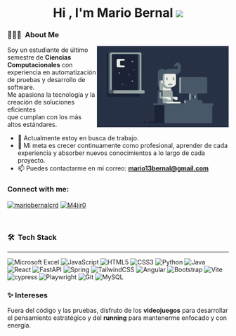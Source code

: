 <h1 align="center"><b>Hi , I'm Mario Bernal </b><img src="https://media.giphy.com/media/hvRJCLFzcasrR4ia7z/giphy.gif" width="35"></h1>

### 👨🏻‍💻 &nbsp;About Me

<img alt="Night Coding" src="https://raw.githubusercontent.com/AVS1508/AVS1508/master/assets/Night-Coding.gif" align="right"/>

Soy un estudiante de último semestre de **Ciencias Computacionales** con <br/> experiencia en automatización de pruebas y desarrollo de software. <br/>Me apasiona la tecnología y la creación de soluciones eficientes <br/>que cumplan con los más altos estándares.

- 🔭 Actualmente estoy en busca de trabajo.
- 🌱 Mi meta es crecer continuamente como profesional, aprender de cada experiencia y absorber nuevos conocimientos a lo largo de cada proyecto.
- 📫 Puedes contactarme en mi correo: **mario13bernal@gmail.com**

<h3 align="left">Connect with me:</h3>
<p align="left">
  <a href="https://www.linkedin.com/in/mariobernalcrd/" target="blank"><img align="center"
      src="https://img.shields.io/badge/linkedin-%230077B5.svg?style=for-the-badge&logo=linkedin&logoColor=white"
      alt="mariobernalcrd"  /></a>
 <a href="https://x.com/M4jir0" target="blank"><img align="center"
      src="https://img.shields.io/badge/X-%23000000.svg?style=for-the-badge&logo=X&logoColor=white"
      alt="M4jir0"/></a>
</p>

<br>

### 🛠 &nbsp;Tech Stack
<hr/>
<p align="left">
  
  ![Microsoft Excel](https://img.shields.io/badge/Microsoft_Excel-217346?style=for-the-badge&logo=microsoft-excel&logoColor=white)
  ![JavaScript](https://img.shields.io/badge/javascript-%23323330.svg?style=for-the-badge&logo=javascript&logoColor=%23F7DF1E)
  ![HTML5](https://img.shields.io/badge/html5-%23E34F26.svg?style=for-the-badge&logo=html5&logoColor=white)
  ![CSS3](https://img.shields.io/badge/css3-%231572B6.svg?style=for-the-badge&logo=css3&logoColor=white)
  ![Python](https://img.shields.io/badge/python-3670A0?style=for-the-badge&logo=python&logoColor=ffdd54)
  ![Java](https://img.shields.io/badge/java-%23ED8B00.svg?style=for-the-badge&logo=openjdk&logoColor=white)
  ![React](https://img.shields.io/badge/react-%2320232a.svg?style=for-the-badge&logo=react&logoColor=%2361DAFB)
  ![FastAPI](https://img.shields.io/badge/FastAPI-005571?style=for-the-badge&logo=fastapi)
  ![Spring](https://img.shields.io/badge/spring-%236DB33F.svg?style=for-the-badge&logo=spring&logoColor=white)
  ![TailwindCSS](https://img.shields.io/badge/tailwindcss-%2338B2AC.svg?style=for-the-badge&logo=tailwind-css&logoColor=white)
  ![Angular](https://img.shields.io/badge/angular-%23DD0031.svg?style=for-the-badge&logo=angular&logoColor=white)
  ![Bootstrap](https://img.shields.io/badge/bootstrap-%238511FA.svg?style=for-the-badge&logo=bootstrap&logoColor=white)
  ![Vite](https://img.shields.io/badge/vite-%23646CFF.svg?style=for-the-badge&logo=vite&logoColor=white)
  ![cypress](https://img.shields.io/badge/-cypress-%23E5E5E5?style=for-the-badge&logo=cypress&logoColor=058a5e)
  ![Playwright](https://img.shields.io/badge/-playwright-%232EAD33?style=for-the-badge&logo=playwright&logoColor=white)
  ![Git](https://img.shields.io/badge/git-%23F05033.svg?style=for-the-badge&logo=git&logoColor=white)
  ![MySQL](https://img.shields.io/badge/mysql-4479A1.svg?style=for-the-badge&logo=mysql&logoColor=white)
</p>

### ✨ Intereses

Fuera del código y las pruebas, disfruto de los **videojuegos** para desarrollar el pensamiento estratégico y del **running** para mantenerme enfocado y con energía.
<!--
**Mari0Bernal/Mari0Bernal** is a ✨ _special_ ✨ repository because its `README.md` (this file) appears on your GitHub profile.

Here are some ideas to get you started:

- 🔭 I’m currently working on ...
- 🌱 I’m currently learning ...
- 👯 I’m looking to collaborate on ...
- 🤔 I’m looking for help with ...
- 💬 Ask me about ...
- 📫 How to reach me: ...
- 😄 Pronouns: ...
- ⚡ Fun fact: ...
-->
